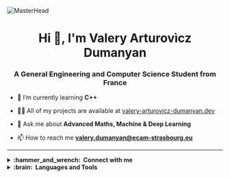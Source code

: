 ![MasterHead](https://resources.altair.com/corp/images/trends_machine_learning_header_interior_desktop.jpg)
<h1 align="center">Hi 👋, I'm Valery Arturovìcz Dumanyan</h1>
<h3 align="center">A General Engineering and Computer Science Student from France</h3>

- 🌱 I’m currently learning **C++**

- 👨‍💻 All of my projects are available at [valery-arturovicz-dumanyan.dev](valery-arturovicz-dumanyan.dev)

- 💬 Ask me about **Advanced Maths, Machine & Deep Learning**

- 📫 How to reach me **valery.dumanyan@ecam-strasbourg.eu**


<hr/>

<details>
  <summary><b>:hammer_and_wrench: &nbsp;Connect with me</b></summary>
<br/>
&nbsp;&nbsp;&nbsp<a href="https://twitter.com/arturovicz" target="blank"><img align="center" src="https://raw.githubusercontent.com/rahuldkjain/github-profile-readme-generator/master/src/images/icons/Social/twitter.svg" alt="arturovicz" height="30" width="40" /></a><a href="https://linkedin.com/in/valery-dumanyan" target="blank"><img align="center" src="https://raw.githubusercontent.com/rahuldkjain/github-profile-readme-generator/master/src/images/icons/Social/linked-in-alt.svg" alt="valery-dumanyan" height="30" width="40" /></a>
<a href="https://instagram.com/v.arturovicz" target="blank"><img align="center" src="https://raw.githubusercontent.com/rahuldkjain/github-profile-readme-generator/master/src/images/icons/Social/instagram.svg" alt="v.arturovicz" height="30" width="40" /></a>
   <br/>
</details>

<details>
  <summary><b>:brain: &nbsp;Languages and Tools</b></summary>
<br/>
&nbsp;&nbsp;&nbsp; • Languages: Python, C++, Java, Golang, HTML/CSS/JavaScript
   <br/> 
&nbsp;&nbsp;&nbsp; • Database: SQL(MS Azure, MySQL, SQLite), noSQL(mongoDB)
  <br/> 
&nbsp;&nbsp;&nbsp; • Frameworks/libraries: Tensorflow/Keras, Scikit-learn, dl4j, Pandas, django, Streamlit, Selenium, ReactJS, Tailwind CSS
  <br/> 
&nbsp;&nbsp;&nbsp; • Tools: Docker, Git, Shell Script, Talend, MS Office/Excel, VBA(Excel), Power BI, Jupyter
</details>

 

